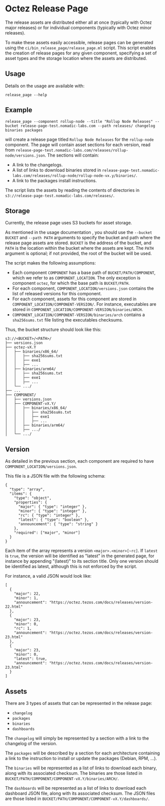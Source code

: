 # Octez Release Page

The release assets are distributed either all at once (typically with Octez major releases) or for individual components (typically with Octez minor releases).

To make these assets easily accessible, release pages can be generated using the `ci/bin_release_page/release_page.ml` script.
This script enables the creation of release pages for any given component, specifying a set of asset types and the storage location where the assets are distributed.

## Usage

Details on the usage are available with:

```shell
release_page --help
```

## Example

```shell
release_page --component rollup-node --title "Rollup Node Releases" --bucket release-page-test.nomadic-labs.com --path releases/ changelog binaries packages
```

will create a release page titled `Rollup Node Releases` for the `rollup-node` component.
The page will contain asset sections for each version, read from `release-page-test.nomadic-labs.com/releases/rollup-node/versions.json`.
The sections will contain:
  - A link to the changelogs.
  - A list of links to download binaries stored in `release-page-test.nomadic-labs.com/releases/rollup-node/rollup-node-vx.y/binaries/`.
  - A link to the packages install instructions.

The script lists the assets by reading the contents of directories in
`s3://release-page-test.nomadic-labs.com/releases/`.

## Storage

Currently, the release page uses S3 buckets for asset storage.

As mentioned in the usage documentation , you should use the `--bucket BUCKET` and `--path PATH` arguments to specify the bucket and path where the release page assets are stored. `BUCKET` is the address of the bucket, and `PATH` is the location within the bucket where the assets are kept.
The `PATH` argument is optional; if not provided, the root of the bucket will be used.

The script makes the following assumptions:

  - Each component `COMPONENT` has a base path of `BUCKET/PATH/COMPONENT`, which we refer to as `COMPONENT_LOCATION`.
    The only exception is component `octez`, for which the base path is `BUCKET/PATH`.
  - For each component, `COMPONENT_LOCATION/versions.json` contains the list of released versions for this component.
  - For each component, assets for this component are stored in `COMPONENT_LOCATION/COMPONENT-VERSION/`.
    For instance, executables are stored in `COMPONENT_LOCATION/COMPONENT-VERSION/binaries/ARCH`.
  -  `COMPONENT_LOCATION/COMPONENT-VERSION/binaries/arch` contains a `sha256sums.txt` file listing the executables checksums.

Thus, the bucket structure should look like this:

```
s3://<BUCKET>/<PATH>/
├── versions.json
├── octez-vX.Y
│   ├── binaries/x86_64/
│   │   ├── sha256sums.txt
│   │   ├── exe1
│   │   ├── ...
│   ├── binaries/arm64/
│   │   ├── sha256sums.txt
│   │   ├── exe1
│   │   ├── ...
│   └── .../
├── ...
├── COMPONENT/
│   ├── versions.json
│   ├── COMPONENT-vX.Y/
│   │   ├── binaries/x86_64/
│   │   │   ├── sha256sums.txt
│   │   │   ├── exe1
│   │   │   ├── ...
│   │   ├── binaries/arm64/
│   │   ├── .../
│   └── .../
```

## Version

As detailed in the previous section, each component are required to have `COMPONENT_LOCATION/versions.json`.

This file is a JSON file with the following schema:

```
{
  "type": "array",
  "items": {
    "type": "object",
    "properties": {
      "major": { "type": "integer" },
      "minor": { "type": "integer" },
      "rc": { "type": "integer" },
      "latest": { "type": "boolean" },
      "announcement": { "type": "string" }
    },
    "required": ["major", "minor"]
  }
}
```

Each item of the array represents a version `<major>.<minor>[~rc]`.
If `latest` is `true`, the version will be identified as "latest" in the generated page, for instance by appending "(latest)" to its section title. Only one version should be identified as latest, although this is not enforced by the script.

For instance, a valid JSON would look like:

```
[
  {
    "major": 22,
    "minor": 1,
    "announcement": "https://octez.tezos.com/docs/releases/version-22.html"
  },
  {
    "major": 23,
    "minor": 0,
    "rc": 1,
    "announcement": "https://octez.tezos.com/docs/releases/version-23.html"
  },
  {
    "major": 23,
    "minor": 0,
    "latest": true,
    "announcement": "https://octez.tezos.com/docs/releases/version-23.html"
  }
]
```

## Assets

There are 3 types of assets that can be represented in the release page:
  - `changelog`
  - `packages`
  - `binaries`
  - `dashboards`

The `changelog` will simply be represented by a section with a link to the changelog of the version.

The `packages` will be described by a section for each architecture containing a link to the instruction to install or update the packages (Debian, RPM, …).

The `binaries` will be represented as a list of links to download each binary, along with its associated checksum.
The binaries are those listed in `BUCKET/PATH/COMPONENT/COMPONENT-vX.Y/binaries/ARCH/`.

The `dashboards` will be represented as a list of links to download each dashboard JSON file, along with its associated checksum.
The JSON files are those listed in `BUCKET/PATH/COMPONENT/COMPONENT-vX.Y/dashboards/`.
